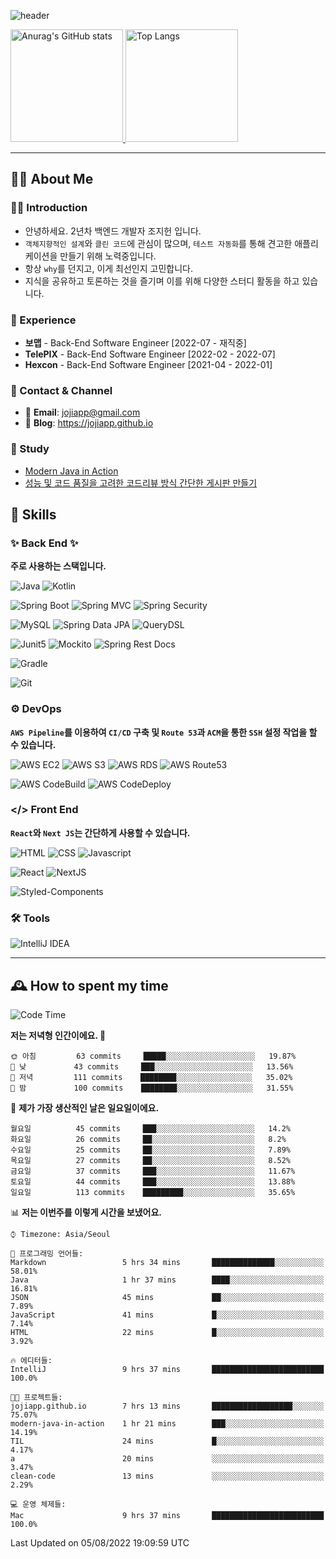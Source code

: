 ![header](https://capsule-render.vercel.app/api?type=transparent&fontColor=6b32af&height=200&text=Back-End%20Developer&fontSize=60)

<!-- 
[![Anurag's GitHub stats](https://github-readme-stats.vercel.app/api?username=jojiapp&show_icons=true&theme=midnight-purple&locale=kr)](https://github.com/jojiapp/TIL)
 -->
 
<a href="https://github.com/jojiapp/TIL">
  <img height="180px" src="https://github-readme-stats.vercel.app/api?username=jojiapp&show_icons=true&theme=midnight-purple&locale=kr" alt="Anurag's GitHub stats"/>
</a>

<a href="https://github.com/jojiapp/TIL">
  <img height="180px" src="https://github-readme-stats.vercel.app/api/top-langs/?username=jojiapp&theme=midnight-purple&layout=compact&locale=kr" alt="Top Langs"/>
</a>

<!-- 
<a href="https://solved.ac/jojiapp97">
  <img height="180px" src="http://mazassumnida.wtf/api/v2/generate_badge?boj=jojiapp97" alt="Solved.ac프로필"/>
</a>
 -->
---

## 💁‍♂️ About Me

### 🙇‍♂️ Introduction

- 안녕하세요. 2년차 백엔드 개발자 조지헌 입니다.
- `객체지향적인 설계`와 `클린 코드`에 관심이 많으며, `테스트 자동화`를 통해 견고한 애플리케이션을 만들기 위해 노력중입니다.
- 항상 `why`를 던지고, 이게 최선인지 고민합니다.
- 지식을 공유하고 토론하는 것을 즐기며 이를 위해 다양한 스터디 활동을 하고 있습니다.

### 💼 Experience

- **보맵** - Back-End Software Engineer [2022-07 - 재직중]
- **TelePIX** - Back-End Software Engineer [2022-02 - 2022-07]
- **Hexcon** - Back-End Software Engineer [2021-04 - 2022-01]

### 🤝 Contact & Channel

- 📧 **Email**: jojiapp@gmail.com
- 📜 **Blog**: https://jojiapp.github.io

### 📖 Study

- [Modern Java in Action](https://github.com/Tianea2160/ModernJavaInActionStudy)
- [성능 및 코드 품질을 고려한 코드리뷰 방식 간단한 게시판 만들기](https://github.com/spring-React-blog/blog-server-jh)

## 🔨 Skills

### ✨ Back End ✨

**주로 사용하는 스택입니다.**

![Java](https://img.shields.io/badge/-Java-007396?logo=java&logoColor=white)
![Kotlin](https://img.shields.io/badge/-Kotlin-7F52FF?logo=kotlin&logoColor=white)

![Spring Boot](https://img.shields.io/badge/-Spring%20Boot-6DB33F?logo=spring%20boot&logoColor=white)
![Spring MVC](https://img.shields.io/badge/-Spring%20MVC-6DB33F)
![Spring Security](https://img.shields.io/badge/-Spring%20Security-6DB33F?logo=spring%20security&logoColor=white)

![MySQL](https://img.shields.io/badge/-MySQL-4479A1?logo=mysql&logoColor=white)
![Spring Data JPA](https://img.shields.io/badge/-Spring%20Data%20JPA-6DB33F?)
![QueryDSL](https://img.shields.io/badge/-QueryDSL-3E4348)

![Junit5](https://img.shields.io/badge/-Junit5-25A162?logo=junit5&logoColor=white)
![Mockito](https://img.shields.io/badge/-Mockito-25A162?)
![Spring Rest Docs](https://img.shields.io/badge/-Spring%20Rest%20Docs-6DB33F)

![Gradle](https://img.shields.io/badge/-Gradle-02303A?logo=gradle&logoColor=white)

![Git](https://img.shields.io/badge/-Git-F05032?logo=git&logoColor=white)

### ⚙️ DevOps

**`AWS Pipeline`를 이용하여 `CI/CD` 구축 및 `Route 53`과 `ACM`을 통한 `SSH` 설정 작업을 할 수 있습니다.**

![AWS EC2](https://img.shields.io/badge/-AWS%20EC2-FF9900)
![AWS S3](https://img.shields.io/badge/-AWS%20S3-569A31?logo=Amazon%20S3&logoColor=white)
![AWS RDS](https://img.shields.io/badge/-AWS%20RDS-4053D6)
![AWS Route53](https://img.shields.io/badge/-AWS%20Route53-FF9900)

![AWS CodeBuild](https://img.shields.io/badge/-AWS%20CodeBuild-6DB33F)
![AWS CodeDeploy](https://img.shields.io/badge/-AWS%20CodeDeploy-6DB33F?&)

### </> Front End

**`React`와 `Next JS`는 간단하게 사용할 수 있습니다.**

![HTML](https://img.shields.io/badge/-HTML-E34F26?logo=html5&logoColor=white)
![CSS](https://img.shields.io/badge/-CSS-1572B6?logo=css3&logoColor=white)
![Javascript](https://img.shields.io/badge/-Javascript-F7DF1E?logo=javascript&logoColor=white)

![React](https://img.shields.io/badge/-React-61DAFB?logo=react&logoColor=white)
![NextJS](https://img.shields.io/badge/-NextJS-000000?logo=next.js&logoColor=white)

![Styled-Components](https://img.shields.io/badge/Styled%20Components-DB7093?logo=styledComponents&logoColor=white)

### 🛠 Tools

![IntelliJ IDEA](https://img.shields.io/badge/-IntelliJ%20IDEA-FF0000?logo=intellij%20idea&logoColor=white)

---

## 🕰 How to spent my time
<!--START_SECTION:waka-->
![Code Time](http://img.shields.io/badge/Code%20Time-0%20secs-blue)

**저는 저녁형 인간이에요. 🦉** 

```text
🌞 아침         63 commits     █████░░░░░░░░░░░░░░░░░░░░   19.87% 
🌆 낮　         43 commits     ███░░░░░░░░░░░░░░░░░░░░░░   13.56% 
🌃 저녁         111 commits    ████████░░░░░░░░░░░░░░░░░   35.02% 
🌙 밤　         100 commits    ████████░░░░░░░░░░░░░░░░░   31.55%

```
📅 **제가 가장 생산적인 날은 일요일이에요.** 

```text
월요일          45 commits     ███░░░░░░░░░░░░░░░░░░░░░░   14.2% 
화요일          26 commits     ██░░░░░░░░░░░░░░░░░░░░░░░   8.2% 
수요일          25 commits     ██░░░░░░░░░░░░░░░░░░░░░░░   7.89% 
목요일          27 commits     ██░░░░░░░░░░░░░░░░░░░░░░░   8.52% 
금요일          37 commits     ███░░░░░░░░░░░░░░░░░░░░░░   11.67% 
토요일          44 commits     ███░░░░░░░░░░░░░░░░░░░░░░   13.88% 
일요일          113 commits    █████████░░░░░░░░░░░░░░░░   35.65%

```


📊 **저는 이번주를 이렇게 시간을 보냈어요.** 

```text
⌚︎ Timezone: Asia/Seoul

💬 프로그래밍 언어들: 
Markdown                 5 hrs 34 mins       ██████████████░░░░░░░░░░░   58.01% 
Java                     1 hr 37 mins        ████░░░░░░░░░░░░░░░░░░░░░   16.81% 
JSON                     45 mins             ██░░░░░░░░░░░░░░░░░░░░░░░   7.89% 
JavaScript               41 mins             █░░░░░░░░░░░░░░░░░░░░░░░░   7.14% 
HTML                     22 mins             █░░░░░░░░░░░░░░░░░░░░░░░░   3.92%

🔥 에디터들: 
IntelliJ                 9 hrs 37 mins       █████████████████████████   100.0%

🐱‍💻 프로젝트들: 
jojiapp.github.io        7 hrs 13 mins       ██████████████████░░░░░░░   75.07% 
modern-java-in-action    1 hr 21 mins        ███░░░░░░░░░░░░░░░░░░░░░░   14.19% 
TIL                      24 mins             █░░░░░░░░░░░░░░░░░░░░░░░░   4.17% 
a                        20 mins             ░░░░░░░░░░░░░░░░░░░░░░░░░   3.47% 
clean-code               13 mins             ░░░░░░░░░░░░░░░░░░░░░░░░░   2.29%

💻 운영 체제들: 
Mac                      9 hrs 37 mins       █████████████████████████   100.0%

```


 Last Updated on 05/08/2022 19:09:59 UTC
<!--END_SECTION:waka-->
